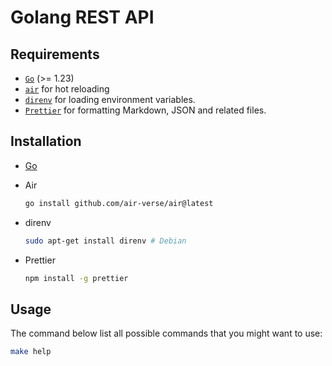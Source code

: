 # Golang REST API

## Requirements

- [`Go`](https://go.dev/) (>= 1.23)
- [`air`](https://github.com/air-verse/air) for hot reloading
- [`direnv`](https://direnv.net/) for loading environment variables.
- [`Prettier`](https://prettier.io/) for formatting Markdown, JSON and related files.

## Installation

- [Go](https://go.dev/doc/install)

- Air

  ```bash
  go install github.com/air-verse/air@latest
  ```

- direnv

  ```bash
  sudo apt-get install direnv # Debian
  ```

- Prettier

  ```bash
  npm install -g prettier
  ```

## Usage

The command below list all possible commands that you might want to use:

```bash
make help
```
